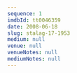 ```yaml
---
sequence: 1
imdbId: tt0046359
date: 2008-06-18
slug: stalag-17-1953
medium: null
venue: null
venueNotes: null
mediumNotes: null
---
```



